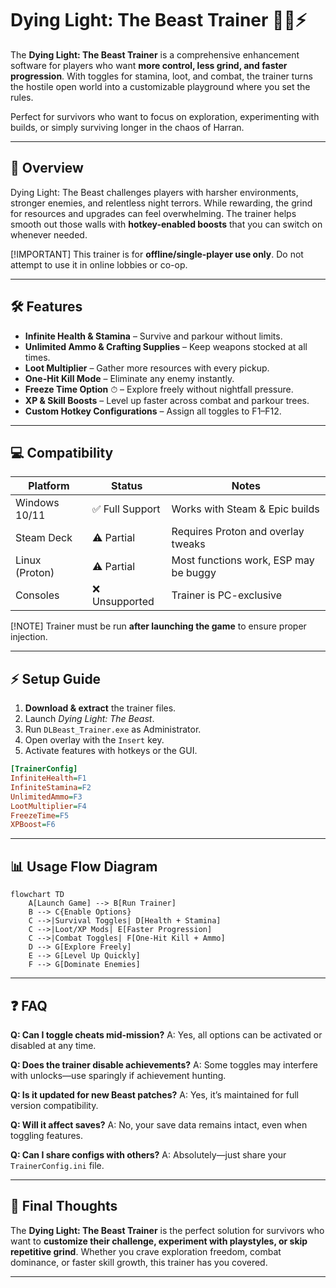 # Dying Light: The Beast Trainer 🧟‍♂️⚡

The **Dying Light: The Beast Trainer** is a comprehensive enhancement software for players who want **more control, less grind, and faster progression**. With toggles for stamina, loot, and combat, the trainer turns the hostile open world into a customizable playground where you set the rules.

Perfect for survivors who want to focus on exploration, experimenting with builds, or simply surviving longer in the chaos of Harran.

---

## 📝 Overview

Dying Light: The Beast challenges players with harsher environments, stronger enemies, and relentless night terrors. While rewarding, the grind for resources and upgrades can feel overwhelming. The trainer helps smooth out those walls with **hotkey-enabled boosts** that you can switch on whenever needed.

[!IMPORTANT]
This trainer is for **offline/single-player use only**. Do not attempt to use it in online lobbies or co-op.

---

## 🛠 Features

* **Infinite Health & Stamina** – Survive and parkour without limits.
* **Unlimited Ammo & Crafting Supplies** – Keep weapons stocked at all times.
* **Loot Multiplier** – Gather more resources with every pickup.
* **One-Hit Kill Mode** – Eliminate any enemy instantly.
* **Freeze Time Option** ⏱ – Explore freely without nightfall pressure.
* **XP & Skill Boosts** – Level up faster across combat and parkour trees.
* **Custom Hotkey Configurations** – Assign all toggles to F1–F12.

---

## 💻 Compatibility

| Platform       | Status         | Notes                                 |
| -------------- | -------------- | ------------------------------------- |
| Windows 10/11  | ✅ Full Support | Works with Steam & Epic builds        |
| Steam Deck     | ⚠️ Partial     | Requires Proton and overlay tweaks    |
| Linux (Proton) | ⚠️ Partial     | Most functions work, ESP may be buggy |
| Consoles       | ❌ Unsupported  | Trainer is PC-exclusive               |

[!NOTE]
Trainer must be run **after launching the game** to ensure proper injection.

---

## ⚡ Setup Guide

1. **Download & extract** the trainer files.
2. Launch *Dying Light: The Beast*.
3. Run `DLBeast_Trainer.exe` as Administrator.
4. Open overlay with the `Insert` key.
5. Activate features with hotkeys or the GUI.

```ini
[TrainerConfig]
InfiniteHealth=F1
InfiniteStamina=F2
UnlimitedAmmo=F3
LootMultiplier=F4
FreezeTime=F5
XPBoost=F6
```

---

## 📊 Usage Flow Diagram

```mermaid
flowchart TD
    A[Launch Game] --> B[Run Trainer]
    B --> C{Enable Options}
    C -->|Survival Toggles| D[Health + Stamina]
    C -->|Loot/XP Mods| E[Faster Progression]
    C -->|Combat Toggles| F[One-Hit Kill + Ammo]
    D --> G[Explore Freely]
    E --> G[Level Up Quickly]
    F --> G[Dominate Enemies]
```

---

## ❓ FAQ

**Q: Can I toggle cheats mid-mission?**
A: Yes, all options can be activated or disabled at any time.

**Q: Does the trainer disable achievements?**
A: Some toggles may interfere with unlocks—use sparingly if achievement hunting.

**Q: Is it updated for new Beast patches?**
A: Yes, it’s maintained for full version compatibility.

**Q: Will it affect saves?**
A: No, your save data remains intact, even when toggling features.

**Q: Can I share configs with others?**
A: Absolutely—just share your `TrainerConfig.ini` file.

---

## 🎯 Final Thoughts

The **Dying Light: The Beast Trainer** is the perfect solution for survivors who want to **customize their challenge, experiment with playstyles, or skip repetitive grind**. Whether you crave exploration freedom, combat dominance, or faster skill growth, this trainer has you covered.

---
